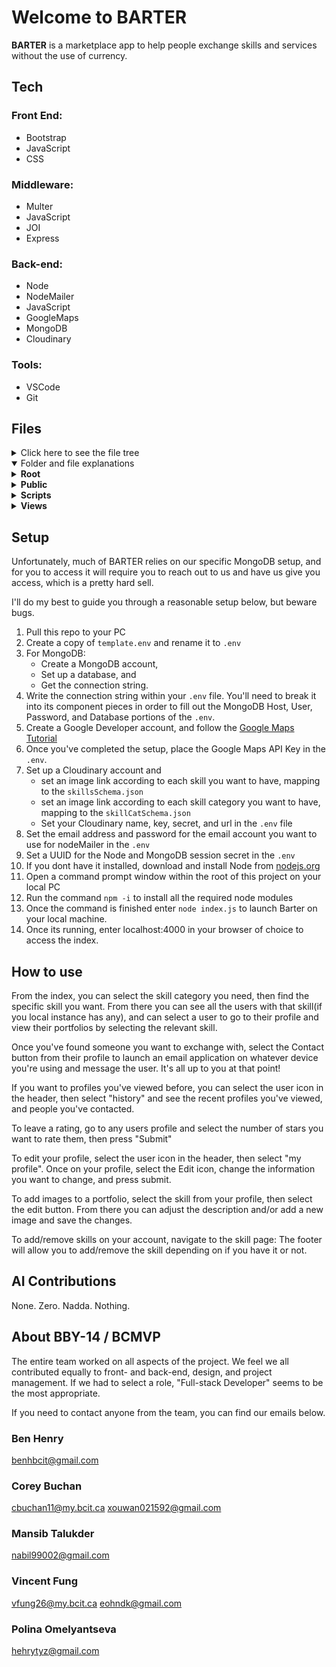 # Welcome to **BARTER**

**BARTER** is a marketplace app to help people exchange skills and services without the use of currency.

## Tech

### Front End:

- Bootstrap
- JavaScript
- CSS

### Middleware:

- Multer
- JavaScript
- JOI
- Express

### Back-end:

- Node
- NodeMailer
- JavaScript
- GoogleMaps
- MongoDB
- Cloudinary

### Tools:

- VSCode
- Git

## Files

<details>
<summary>Click here to see the file tree</summary>

```
Root
│   .gitattributes
│   .gitignore
│   2800_202410_BBY14.code-workspace
│   index.js
│   package-lock.json
│   package.json
│   README.md
│   skillCatSchema.json
│   skillsSchema.json
│   template.env
│   userSchema.json
│   utils.js
│
├───public
│   ├───audio
│   │       Zamn.mp3
│   │       Zamn.wav
│   │
│   ├───imgs
│   │       bigzamn.svg
│   │       logo.png
│   │       logo.svg
│   │       profileIconLoggedOut.png
│   │
│   ├───scripts
│   │       profile.js
│   │
│   └───styles
│       │   favicon.ico
│       │   rounded-icon.svg
│       │   style.css
│       │
│       └───fonts
│               basquiat.otf
│               basquiat.ttf
│               basquiat.woff
│               basquiat.woff2
│
├───scripts
│   │   imgUpload.js
│   │
│   └───modules
│           databaseConnection.js
│           gmaps.js
│           localSession.js
│           location.js
│           logging.js
│           mailer.js
│
└───views
    │   404.ejs
    │   addPortfolio.ejs
    │   category.ejs
    │   editPortfolio.ejs
    │   editProfile.ejs
    │   history.ejs
    │   index.ejs
    │   legal.ejs
    │   login.ejs
    │   loginInvalid.ejs
    │   passwordChange.ejs
    │   passwordReset.ejs
    │   portfolio.ejs
    │   profile.ejs
    │   settings.ejs
    │   signup.ejs
    │   skill.ejs
    │
    └───templates
        │   card-icon-generation.ejs
        │   footer.ejs
        │   header.ejs
        │   portfolio-icon-generation.ejs
        │   profileCard.ejs
        │   searchHero.ejs
        │   skill-pill-generation.ejs
        │   svgs.ejs
        │
        └───components
                addSkillButton.ejs
                backButton.ejs
                button.ejs
                card-image-icon.ejs
                cardStars.ejs
                editButton.ejs
                footerButton.ejs
                logo.ejs
                passwordInput.ejs
                portfolio-image-icon.ejs
                portfolioCard.ejs
                profileIcon.ejs
                searchbar.ejs
                skill-pill-box.ejs
```

</details>
<details open>
<summary>Folder and file explanations</summary>

<details>
<summary> <b>Root</b> </summary>

- The root of the project needs to contain files that are immediately used by git, the node, and the server.

1.  .gitattributes

    - Helps track the lines submitted by ignoring the line count of specific large non-code based file types and specifying what language to count certain filetypes as.

1.  .gitignore

    - Ensures you don't upload specific file types into Github, such as your `.env` file.

1.  2800_202410_BBY14.code-workspace

    - A `.code-workspace` file standardizes the plugins and formatting for all team members using VS Code.

1.  index.js

    - The root server file. Should be run with node.

1.  package-lock.json

1.  package.json

    - Package and package-lock are used to allow you to quickly get the require node modules by running `npm -i` in the root.

1.  README.md

    - This file!

1.  skillCatSchema.json

    - The Schema describing how BARTER handles information being laid out for the Skill Categories

1.  skillsSchema.json

    - The Schema describing how BARTER handles information being laid out for the User Skills.

1.  template.env

    - A template .env file to help you quickly get set up.

1.  userSchema.json

    - A JSON file that represents the schema used for our MongoDB. Please reference it when attempting to interact with MongoDB.

1.  utils.js

    - Some useful functions that we want active globally. Primarily used to turn local paths into absolute paths to allow the imports of local modules to run more reliably on all OS's.

</details>

<details>
<summary> <b>Public</b> </summary>

- Files in the Public folder are all those that will be accessed by the Client during the use of BARTER.

  <details>
    <summary> <b>Audio</b> </summary>

  1. `Zamn.mp3`
  1. `Zamn.wav`

     - Currently just used for an easter egg within the site.

  </details>

  <details>
  <summary> <b>Imgs</b> </summary>

  1. bigzamn.svg

     - Used as a default background for the user card area on profiles.

  1. logo.png
  1. logo.svg

     - The logo for BARTER. Currently the png isn't used, but we decided to leave just in case a situation where we need it in the future arises.

  1. profileIconLoggedOut.png

     - The default image that is displayed in place of the users profile image when they are logged out, or if they dont have one attached to their account.

  </details>

  <details>
  <summary> <b>Scripts</b> </summary>

  1. profile.js

     - A collection of functions related to handling the Portfolio section of the user profile.

  </details>

  <details>
  <summary> <b>Styles</b> </summary>

  1. favicon.ico

     - The favicon used when the user favorites the page, and that appears in the tab header for the browser.

  1. rounded-icon.svg

     - An SVG we used to mask images and make them appear round.

  1. style.css

     - The stylesheet and fonts we use to make BARTER look as amazing as it does!

    <details>
    <summary> <b>Fonts</b> </summary>

      1. basquiat.otf

      1. basquiat.ttf

      1. basquiat.woff

      1. basquiat.woff2

          - The base font used in BARTER. We have various files to ensure we support different browsers and OS's

     </details>

  </details>

</details>

<details>
<summary> <b>Scripts</b> </summary>

- Meant to store scripts and libraries for server-side functionality. JS files in this folder can reference files within the Modules folder, but should not reference each other.

1.  imgUpload.js

    - Despite the name(Which we need to update), this handles processing input from user forms to update the users information on MongoDB.

     <details>
     <summary> <b>Modules</b> </summary>

    - Modules are small chunks of code that are related to one specific task. They shouldn't reference each other (Though some currently do; we need to fix that).

    1. databaseConnection.js


         - Handles establishing connection to new Collections and setting up the MongoDB node modules.

    1. gmaps.js


         - Currently unused. Meant to push a map with live locations to the user so they can see how far they are from another user using a google map.

    1. localSession.js


         - Controls the local session and stores information about the current user via a user class. Contains logic for querying the session for that information as well.

    1. location.js

       - Converts a users location to a place name, and handles the GoogleAPI connection. Contains a function you can uncomment if you want to test your google API key is working.

    1. logging.js


         - Useful for quickly turning logging on and off for debug purposes. By setting the variables within it, you can set what kinds of output you get quickly. Especially useful for monitoring events.

    1. mailer.js
       - Handles sending emails using the Node-Mailer module. Can be easily expanded if we want to send different types of emails.

     </details>

</details>

<details>
<summary> <b>Views</b> </summary>

- The parent folder for all the pages we can route the user to, and all the ejs components we made to build those pages.

1.  404.ejs

    - The page we redirect the user to if they attempt to navigate to a page that doesnt exist.

1.  addPortfolio.ejs

    - A page used for adding a new portfolio to the users profile.

1.  category.ejs

    - Displays all the skills within the given categories for the user to search through.

1.  editPortfolio.ejs

    - The page the user navigates to when they are editing their portfolio.

1.  editProfile.ejs

    - The page the user navigates to when they are editing their profile.

1.  history.ejs

    - Allows the user to see the profiles they've recently visited and the profiles they've recently contacted.

1.  index.ejs

    - The root page of the entire site.

1.  legal.ejs

    - Legal information related to the site and BBY14

1.  login.ejs

    - Used to allow the user to input their email/password and login

1.  loginInvalid.ejs

    - Redirect page for when the user enters an invalid login.

1.  passwordChange.ejs

    - Page to handle when the user is changing their password.

1.  passwordReset.ejs

    - Used to allow the user to start the password reset process. Will send them a temporary link they can use to access passwordChange.

1.  portfolio.ejs

    - Displays the portfolio of a given user and skill combination.

1.  profile.ejs

    - Displays the profile of the given user. Defaults to the current user is no argument is given, or reroutes to index is no argument is given **and** the user is not logged in.

1.  settings.ejs

    - Allows the user to customize their experience on BARTER. Or it would, if the site wasn't perfect. (We intend to support this later, and the page is a placeholder for now.)

1.  signup.ejs

    - Allows new users to sign up by entering their username, email, and a password they would like to use.

1.  skill.ejs

    - Shows all the users that have the given skill.

    <details>
    <summary> <b>Templates</b> </summary>

    - The templates folder contains core, well, templates that we use over-and-over within Barter. Each template is made of a series of components, and should not need to import other templates.

    1. card-icon-generation.ejs

       - Creates the skill & category cards used in the index and category pages. Allows us to pass in a single array and dynamically generate all the cards with minimal coding.

    1. footer.ejs

       - The foorter for BARTER; mostly invisible, but can have a button passed to it in order to create a static button of your choosing. Useful for things such as "contact" or "submit" buttons you want to be readily available.

    1. header.ejs

       - Contains the logo, user icon, options modal, and global imports we need.

    1. portfolio-icon-generation.ejs

       - Much like card-icon-generation; allows us to populate the users portfolio with an array with minimal code.

    1. profileCard.ejs

       - A card used to display the users profile icon, top skills, distance and location, and rating to other users. Think of it as a business card we display all over the site to quickly let users get an idea of who they're looking at.

    1. searchHero.ejs

       - A hero we include in many pages; used to integrate a (currently not functioning) search bar and keep its position and style consistent across pages.

    1. skill-pill-generation.ejs

       - Much like card-icon-generation; allows us to populate the users portfolio with an array with minimal code.

    1. svgs.ejs

       - contains generic SVGs we use in most pages for quick reference.

       <details>
       <summary> <b>Components</b> </summary>

       - This folder contains all the smaller components that our pages and templates are directly made up of. Each component shouldn't need to import other components to work.

       1. addSkillButton.ejs

          - A generic buttons used to add (and remove) skills from a user. Needs to be renamed and have its references updated accordingly to reflect its new functionality.

       1. backButton.ejs

          - The button used to navigate to the previous page.

       1. button.ejs

          - A generic button that served as an example of how to make and use components. Currently unused, but still lives as an example.

       1. card-image-icon.ejs

          - A standard component used to style the images used in user cards, skill icons, and category icons. An excellent example of how effective components can be when widely adopted. Editing this will update a LOT of the style across the site, so be wary when changing it.

       1. cardStars.ejs

          - Stars used to display a users average rating.

       1. editButton.ejs

          - Generic edit button; used where we need to allow the user to edit fields.

       1. footerButton.ejs

          - Used to populate a button within the footer. Created mostly by the arguments passed to the footer template, if the page requires a footer.

       1. logo.ejs

          - The logo component used in the header; may be used in other places in the future, so we thought it was useful to have it as its own component.

       1. passwordInput.ejs

          - Used anywhere you enter a password. Allows you to toggle text visibility.

       1. portfolio-image-icon.ejs

          - Similar to card-image-icon, but for portfolio images.

       1. portfolioCard.ejs

          - Made with the intent we would have different media types for portfolios. Currently unused.

       1. profileIcon.ejs

          - The profile icon that resides in the header.

       1. searchbar.ejs

          - A generic searchbar. Would ideally contain the code and logic needed to run the search bar. Currently not functioning, but used within the searchHero as a placeholder.

       1. skill-pill-box.ejs

          - Displayed on the users profile as a way to show what skills they have portfolios for, and link to them.

      </details>

   </details>

</details>

## Setup

Unfortunately, much of BARTER relies on our specific MongoDB setup, and for you to access it will require you to reach out to us and have us give you access, which is a pretty hard sell.

I'll do my best to guide you through a reasonable setup below, but beware bugs.

1. Pull this repo to your PC
1. Create a copy of `template.env` and rename it to `.env`
1. For MongoDB:
   - Create a MongoDB account,
   - Set up a database, and
   - Get the connection string.
1. Write the connection string within your `.env` file. You'll need to break it into its component pieces in order to fill out the MongoDB Host, User, Password, and Database portions of the `.env`.
1. Create a Google Developer account, and follow the [Google Maps Tutorial](https://developers.google.com/maps/get-started)
1. Once you've completed the setup, place the Google Maps API Key in the `.env`.
1. Set up a Cloudinary account and
   - set an image link according to each skill you want to have, mapping to the `skillsSchema.json`
   - set an image link according to each skill category you want to have, mapping to the `skillCatSchema.json`
   - Set your Cloudinary name, key, secret, and url in the `.env` file
1. Set the email address and password for the email account you want to use for nodeMailer in the `.env`
1. Set a UUID for the Node and MongoDB session secret in the `.env`
1. If you dont have it installed, download and install Node from [nodejs.org](https://nodejs.org/en/download/package-manager)
1. Open a command prompt window within the root of this project on your local PC
1. Run the command `npm -i` to install all the required node modules
1. Once the command is finished enter `node index.js` to launch Barter on your local machine.
1. Once its running, enter localhost:4000 in your browser of choice to access the index.

## How to use

From the index, you can select the skill category you need, then find the specific skill you want. From there you can see all the users with that skill(if you local instance has any), and can select a user to go to their profile and view their portfolios by selecting the relevant skill.

Once you've found someone you want to exchange with, select the Contact button from their profile to launch an email application on whatever device you're using and message the user. It's all up to you at that point!

If you want to profiles you've viewed before, you can select the user icon in the header, then select "history" and see the recent profiles you've viewed, and people you've contacted.

To leave a rating, go to any users profile and select the number of stars you want to rate them, then press "Submit"

To edit your profile, select the user icon in the header, then select "my profile".
Once on your profile, select the Edit icon, change the information you want to change, and press submit.

To add images to a portfolio, select the skill from your profile, then select the edit button. From there you can adjust the description and/or add a new image and save the changes.

To add/remove skills on your account, navigate to the skill page: The footer will allow you to add/remove the skill depending on if you have it or not.

## AI Contributions

None. Zero. Nadda. Nothing.

## About BBY-14 / BCMVP

The entire team worked on all aspects of the project. We feel we all contributed equally to front- and back-end, design, and project management. If we had to select a role, "Full-stack Developer" seems to be the most appropriate.

If you need to contact anyone from the team, you can find our emails below.

### Ben Henry

benhbcit@gmail.com

### Corey Buchan

cbuchan11@my.bcit.ca
xouwan021592@gmail.com

### Mansib Talukder

nabil99002@gmail.com

### Vincent Fung

vfung26@my.bcit.ca
eohndk@gmail.com

### Polina Omelyantseva

hehrytyz@gmail.com

